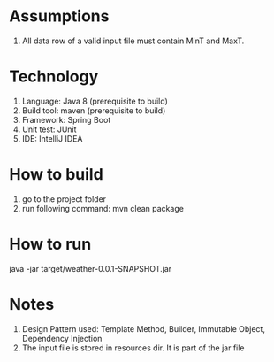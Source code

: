 Assumptions
===========
1. All data row of a valid input file must contain MinT and MaxT.

Technology
==========
1. Language: Java 8 (prerequisite to build)
2. Build tool: maven (prerequisite to build)
3. Framework: Spring Boot
4. Unit test: JUnit
5. IDE: IntelliJ IDEA

How to build
============
1. go to the project folder
2. run following command:
    mvn clean package

How to run
===========
java -jar target/weather-0.0.1-SNAPSHOT.jar

Notes
=====
1. Design Pattern used: Template Method, Builder, Immutable Object, Dependency Injection
2. The input file is stored in resources dir. It is part of the jar file



